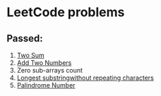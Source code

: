 # LeetCode problems
## Passed:
1. [ Two Sum ](https://leetcode.com/problems/two-sum/)  
2. [Add Two Numbers](https://leetcode.com/problems/add-two-numbers/)  
3. Zero sub-arrays count
4. [Longest substringwithout repeating characters](https://leetcode.com/problems/longest-substring-without-repeating-characters/)  
5. [Palindrome Number](https://leetcode.com/problems/palindrome-number/)  
